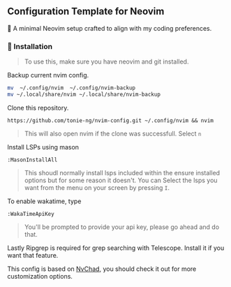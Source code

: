 ## Configuration Template for Neovim

🎨 A minimal Neovim setup crafted to align with my coding preferences.

### 🔧 Installation
> To use this, make sure you have neovim and git installed.

Backup current nvim config.
```bash
mv  ~/.config/nvim  ~/.config/nvim-backup
mv ~/.local/share/nvim ~/.local/share/nvim-backup
```

Clone this repository.
```
https://github.com/tonie-ng/nvim-config.git ~/.config/nvim && nvim
```
> This will also open nvim if the clone was successfull. Select `n`

Install LSPs using mason
```
:MasonInstallAll
```
> This shoudl normally install lsps included within the ensure installed options but for some reason it doesn't. You can Select the lsps you want from the menu on your screen by pressing `I`.

To enable wakatime, type
```
:WakaTimeApiKey
```
> You'll be prompted to provide your api key, please go ahead and do that.

Lastly Ripgrep is required for grep searching with Telescope. Install it if you want that feature.

This config is based on [NvChad](https://nvchad.com/), you should check it out for more customization options.
